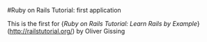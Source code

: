 #Ruby on Rails Tutorial: first application 

This is the first for 
{*Ruby on Rails Tutorial: Learn Rails by Example*}(http://railstutorial.org/)
by Oliver Gissing 